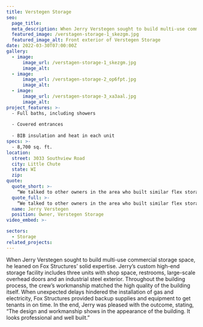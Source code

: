 ```yaml
---
title: Verstegen Storage
seo:
  page_title:
  meta_description: When Jerry Verstegen sought to build multi-use commercial storage space, he leaned on Fox Structures’ solid expertise.
  featured_image: /verstagen-storage-1_skezgm.jpg
  featured_image_alt: Front exterior of Verstegen Storage
date: 2022-03-30T07:00:00Z
gallery: 
  - image: 
      image_url: /verstagen-storage-1_skezgm.jpg
      image_alt:
  - image: 
      image_url: /verstagen-storage-2_op6fpt.jpg
      image_alt:
  - image: 
      image_url: /verstagen-storage-3_xa3aal.jpg
      image_alt:
project_features: >-
  - Full baths, including showers
  
  - Covered entrances
  
  - BIB insulation and heat in each unit
specs: >-
  - 8,700 sq. ft.
location:
  street: 3033 Southview Road
  city: Little Chute
  state: WI
  zip:
quote:
  quote_short: >-
    “We talked to other owners in the area who built similar flex storage buildings, and Fox Structures came highly recommended. Their on-site workers were excellent and professional. They kept a clean job site and were hard workers.”
  quote_full: >-
    “We talked to other owners in the area who built similar flex storage buildings, and Fox Structures came highly recommended. Their on-site workers were excellent and professional. They kept a clean job site and were hard workers. Fox Structures’ management team answered questions and provided any information we needed. I would absolutely recommend Fox Structures to others.”
  name: Jerry Verstegen
  position: Owner, Verstegen Storage
video_embed: >-

sectors:
  - Storage
related_projects: 
---
```


When Jerry Verstegen sought to build multi-use commercial storage space, he leaned on Fox Structures’ solid expertise. Jerry’s custom high-end storage facility includes three units with shop space, restrooms, large-scale overhead doors and an industrial steel exterior. Throughout the building process, the crew’s workmanship matched the high quality of the building itself. When unexpected delays hindered the installation of gas and electricity, Fox Structures provided backup supplies and equipment to get tenants in on time. In the end, Jerry was pleased with the outcome, stating, “The design and workmanship shows in the appearance of the building. It looks professional and well built.”
